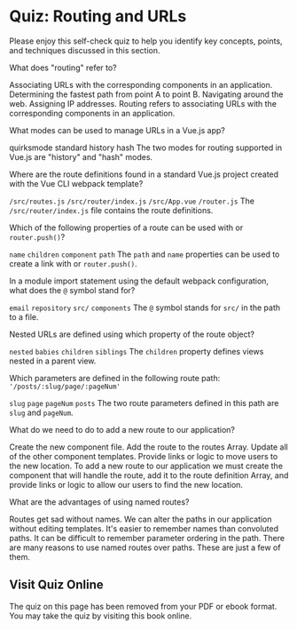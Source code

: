 # Quiz: Routing and URLs

Please enjoy this self-check quiz to help you identify key concepts, points, and techniques discussed in this section.

<quiz name="">
    <question>
        <p>What does "routing" refer to?</p>
        <answer correct>Associating URLs with the corresponding components in an application.</answer>
        <answer>Determining the fastest path from point A to point B.</answer>
        <answer>Navigating around the web.</answer>
        <answer>Assigning IP addresses.</answer>
        <explanation>Routing refers to associating URLs with the corresponding components in an application.</explanation>
    </question>
    <question multiple>
        <p>What modes can be used to manage URLs in a Vue.js app?</p>
        <answer>quirksmode</answer>
        <answer>standard</answer>
        <answer correct>history</answer>
        <answer correct>hash</answer>
        <explanation>The two modes for routing supported in Vue.js are "history" and "hash" modes.</explanation>
    </question>
    <question>
        <p>Where are the route definitions found in a standard Vue.js project created with the Vue CLI webpack template?</p>
        <answer><code>/src/routes.js</code></answer>
        <answer correct><code>/src/router/index.js</code></answer>
        <answer><code>/src/App.vue</code></answer>
        <answer><code>/router.js</code></answer>
        <explanation>The <code>/src/router/index.js</code> file contains the route definitions.</explanation>
    </question>
    <question multiple>
        <p>Which of the following properties of a route can be used with <code><router-link></code> or <code>router.push()</code>?</p>
        <answer correct><code>name</code></answer>
        <answer><code>children</code></answer>
        <answer><code>component</code></answer>
        <answer correct><code>path</code></answer>
        <explanation>The <code>path</code> and <code>name</code> properties can be used to create a link with <code><router-link></code> or <code>router.push()</code>.</explanation>
    </question>
    <question>
        <p>In a module import statement using the default webpack configuration, what does the <code>@</code> symbol stand for?</p>
        <answer><code>email</code></answer>
        <answer><code>repository</code></answer>
        <answer correct><code>src/</code></answer>
        <answer><code>components</code></answer>
        <explanation>The <code>@</code> symbol stands for <code>src/</code> in the path to a file.</explanation>
    </question>
    <question>
        <p>Nested URLs are defined using which property of the route object?</p>
        <answer><code>nested</code></answer>
        <answer><code>babies</code></answer>
        <answer correct><code>children</code></answer>
        <answer><code>siblings</code></answer>
        <explanation>The <code>children</code> property defines views nested in a parent view.</explanation>
    </question>
    <question multiple>
        <p>Which parameters are defined in the following route path: <code>'/posts/:slug/page/:pageNum'</code></p>
        <answer correct><code>slug</code></answer>
        <answer><code>page</code></answer>
        <answer correct><code>pageNum</code></answer>
        <answer><code>posts</code></answer>
        <explanation>The two route parameters defined in this path are <code>slug</code> and <code>pageNum</code>.</explanation>
    </question>
    <question multiple>
        <p>What do we need to do to add a new route to our application?</p>
        <answer correct>Create the new component file.</answer>
        <answer correct>Add the route to the routes Array.</answer>
        <answer>Update all of the other component templates.</answer>
        <answer correct>Provide links or logic to move users to the new location.</answer>
        <explanation>To add a new route to our application we must create the component that will handle the route, add it to the route definition Array, and provide links or logic to allow our users to find the new location.</explanation>
    </question>
    <question multiple>
        <p>What are the advantages of using named routes?</p>
        <answer>Routes get sad without names.</answer>
        <answer correct>We can alter the paths in our application without editing templates.</answer>
        <answer correct>It's easier to remember names than convoluted paths.</answer>
        <answer correct>It can be difficult to remember parameter ordering in the path.</answer>
        <explanation>There are many reasons to use named routes over paths. These are just a few of them.</explanation>
    </question> 
</quiz>

<div class="no-quiz">
     <h2>Visit Quiz Online</h2>
     <p> 
         The quiz on this page has been removed from your PDF 
         or ebook format. You may take the quiz by visiting
         this book online.
     </p>
</div>
